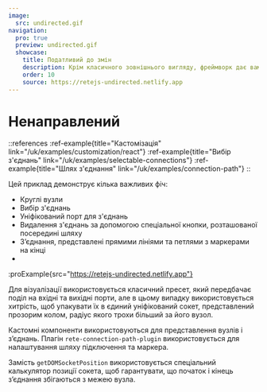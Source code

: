 ```yaml
---
image:
  src: undirected.gif
navigation:
  pro: true
  preview: undirected.gif
  showcase:
    title: Податливий до змін
    description: Крім класичного зовнішнього вигляду, фреймворк дає вам можливість експоненціально розширити його до невпізнання
    order: 10
    source: https://retejs-undirected.netlify.app
---
```


# Ненаправлений

::references
:ref-example{title="Кастомізація" link="/uk/examples/customization/react"}
:ref-example{title="Вибір з'єднань" link="/uk/examples/selectable-connections"}
:ref-example{title="Шлях з'єднання" link="/uk/examples/connection-path"}
::

Цей приклад демонструє кілька важливих фіч:

- Круглі вузли
- Вибір з'єднань
- Уніфікований порт для з'єднань
- Видалення з'єднань за допомогою спеціальної кнопки, розташованої посередині шляху
- З’єднання, представлені прямими лініями та петлями з маркерами на кінці
-
:proExample{src="https://retejs-undirected.netlify.app"}

Для візуалізації використовується класичний пресет, який передбачає поділ на вхідні та вихідні порти, але в цьому випадку використовується хитрість, щоб упакувати їх в єдиний уніфікований сокет, представлений прозорим колом, радіус якого трохи більший за його вузол.

Кастомні компоненти використовуються для представлення вузлів і з’єднань. Плагін `rete-connection-path-plugin` використовується для налаштування шляху підключення та маркера.

Замість `getDOMSocketPosition` використовується спеціальний калькулятор позиції сокета, щоб гарантувати, що початок і кінець з’єднання збігаються з межею вузла.
